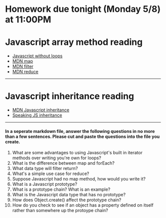 # Homework due tonight (Monday 5/8) at 11:00PM

# Javascript array method reading
- [Javascript without loops](http://jrsinclair.com/articles/2017/javascript-without-loops/)
- [MDN map](https://developer.mozilla.org/en-US/docs/Web/JavaScript/Reference/Global_Objects/Array/map?v=example)
- [MDN filter](https://developer.mozilla.org/en-US/docs/Web/JavaScript/Reference/Global_Objects/Array/filter?v=example)
- [MDN reduce](https://developer.mozilla.org/en-US/docs/Web/JavaScript/Reference/Global_Objects/Array/reduce?v=example)

----
# Javascript inheritance reading
- [MDN Javascript inheritance](https://developer.mozilla.org/en-US/docs/Web/JavaScript/Inheritance_and_the_prototype_chain)
- [Speaking JS inheritance](http://speakingjs.com/es5/ch17.html)

----
#### In a seperate markdown file, answer the following questions in no more than a few sentences. Please cut and paste the questions into the file you create.
1. What are some advantages to using Javascript's built in iterator methods over writing you're own for loops?
2. What is the difference between map and forEach?
3. What data type will filter return?
4. What's a simple use case for reduce?
5. Suppose Javascript had no map method, how would you write it?
6. What is a Javascript prototype?
7. What is a prototype chain? What is an example?
8. What is the Javascript data type that has no prototype?
9. How does Object.create() affect the prototype chain?
10. How do you check to see if an object has a property defined on itself rather than somewhere up the protoype chain?

